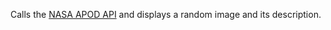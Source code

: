 Calls the [NASA APOD API](https://github.com/nasa/apod-api) and displays a random image and its description.